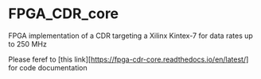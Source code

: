 # FPGA_CDR_core
FPGA implementation of a CDR targeting a Xilinx Kintex-7 for data rates up to 250 MHz

Please feref to [this link][https://fpga-cdr-core.readthedocs.io/en/latest/] for code documentation
